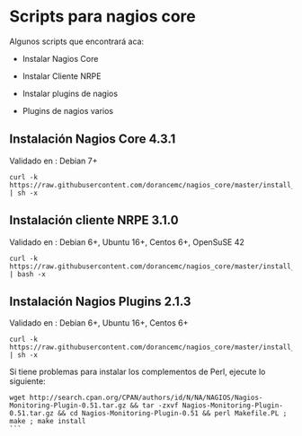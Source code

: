 # Scripts para nagios core

Algunos scripts que encontrará aca:

* Instalar Nagios Core

* Instalar Cliente NRPE

* Instalar plugins de nagios

* Plugins de nagios varios

## Instalación Nagios Core 4.3.1
Validado en : Debian 7+ 
```
curl -k https://raw.githubusercontent.com/dorancemc/nagios_core/master/install_nagios.sh | sh -x
```

## Instalación cliente NRPE 3.1.0
Validado en : Debian 6+, Ubuntu 16+, Centos 6+, OpenSuSE 42
```
curl -k https://raw.githubusercontent.com/dorancemc/nagios_core/master/install_nrpe.sh | bash -x
```

## Instalación Nagios Plugins 2.1.3
Validado en : Debian 6+, Ubuntu 16+, Centos 6+
```
curl -k https://raw.githubusercontent.com/dorancemc/nagios_core/master/install_nagiosplugins.sh | sh -x
```
Si tiene problemas para instalar los complementos de Perl, ejecute lo siguiente:
````
wget http://search.cpan.org/CPAN/authors/id/N/NA/NAGIOS/Nagios-Monitoring-Plugin-0.51.tar.gz && tar -zxvf Nagios-Monitoring-Plugin-0.51.tar.gz && cd Nagios-Monitoring-Plugin-0.51 && perl Makefile.PL ; make ; make install 
```

